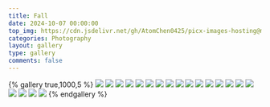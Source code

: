 ```yaml
---
title: Fall
date: 2024-10-07 00:00:00
top_img: https://cdn.jsdelivr.net/gh/AtomChen0425/picx-images-hosting@master/Fall/IMG_3976-Pano.5c0yjwo6ur.webp
categories: Photography
layout: gallery
type: gallery
comments: false
---
```

{% gallery true,1000,5 %}
![](https://cdn.jsdelivr.net/gh/AtomChen0425/picx-images-hosting@master/Fall/IMG_3842.2rv479o8dq.webp)
![](https://cdn.jsdelivr.net/gh/AtomChen0425/picx-images-hosting@master/Fall/IMG_3836.13lra2xy72.webp)
![](https://cdn.jsdelivr.net/gh/AtomChen0425/picx-images-hosting@master/Fall/IMG_3829.7i0d5ofuqd.webp)
![](https://cdn.jsdelivr.net/gh/AtomChen0425/picx-images-hosting@master/Fall/IMG_4070.5q7earwhtx.webp)
![](https://cdn.jsdelivr.net/gh/AtomChen0425/picx-images-hosting@master/Fall/IMG_4033.26lgkyts1e.webp)
![](https://cdn.jsdelivr.net/gh/AtomChen0425/picx-images-hosting@master/Fall/IMG_4030.6ik9sid3j3.webp)
![](https://cdn.jsdelivr.net/gh/AtomChen0425/picx-images-hosting@master/Fall/IMG_4026.73txet7jt4.webp)
![](https://cdn.jsdelivr.net/gh/AtomChen0425/picx-images-hosting@master/Fall/IMG_4018.51e4qr8yra.webp)
![](https://cdn.jsdelivr.net/gh/AtomChen0425/picx-images-hosting@master/Fall/IMG_4005.5tr08hpkh0.webp)
![](https://cdn.jsdelivr.net/gh/AtomChen0425/picx-images-hosting@master/Fall/IMG_3988.5tr08hpkgl.webp)
![](https://cdn.jsdelivr.net/gh/AtomChen0425/picx-images-hosting@master/Fall/IMG_3984-Pano.8l02gkbohv.webp)
![](https://cdn.jsdelivr.net/gh/AtomChen0425/picx-images-hosting@master/Fall/IMG_3976-Pano.5c0yjwo6ur.webp)
![](https://cdn.jsdelivr.net/gh/AtomChen0425/picx-images-hosting@master/Fall/IMG_3957-编辑.b8vschcbl.webp)
![](https://cdn.jsdelivr.net/gh/AtomChen0425/picx-images-hosting@master/Fall/IMG_3954.70abh3eh06.webp)
![](https://cdn.jsdelivr.net/gh/AtomChen0425/picx-images-hosting@master/Fall/IMG_3952.3nrlmpxwn5.webp)
![](https://cdn.jsdelivr.net/gh/AtomChen0425/picx-images-hosting@master/Fall/IMG_3935.6m3vq86640.webp)
![](https://cdn.jsdelivr.net/gh/AtomChen0425/picx-images-hosting@master/Fall/IMG_3904.39l5vuplr3.webp)
![](https://cdn.jsdelivr.net/gh/AtomChen0425/picx-images-hosting@master/Fall/IMG_3894.b8vschc97.webp)
![](https://cdn.jsdelivr.net/gh/AtomChen0425/picx-images-hosting@master/Fall/IMG_3847.67xfzcxv78.webp)
![](https://cdn.jsdelivr.net/gh/AtomChen0425/picx-images-hosting@master/Fall/IMG_3843.7ax5a8tp2f.webp)
{% endgallery %}